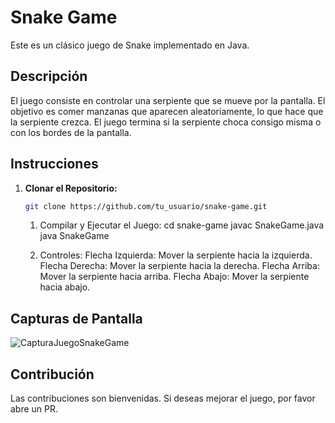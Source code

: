 # Snake Game

Este es un clásico juego de Snake implementado en Java.

## Descripción

El juego consiste en controlar una serpiente que se mueve por la pantalla. El objetivo es comer manzanas que aparecen aleatoriamente, lo que hace que la serpiente crezca. El juego termina si la serpiente choca consigo misma o con los bordes de la pantalla.

## Instrucciones

1. **Clonar el Repositorio:**
   ```bash
   git clone https://github.com/tu_usuario/snake-game.git
   ```
   1. Compilar y Ejecutar el Juego: 
    cd snake-game
    javac SnakeGame.java
    java SnakeGame

    2. Controles:
        Flecha Izquierda: Mover la serpiente hacia la izquierda.
        Flecha Derecha: Mover la serpiente hacia la derecha.
        Flecha Arriba: Mover la serpiente hacia arriba.
        Flecha Abajo: Mover la serpiente hacia abajo.

## Capturas de Pantalla

![CapturaJuegoSnakeGame](SnakeGame.png)

## Contribución
Las contribuciones son bienvenidas. Si deseas mejorar el juego, por favor abre un PR.
